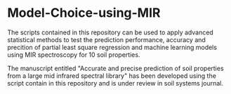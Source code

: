  # Model-Choice-using-MIR
 The scripts contained in this repository can be used to apply advanced statistical methods to test the prediction performance, accuracy and precition of partial least square regression and machine learning models using MIR spectroscopy for 10 soil properties.
 
 The manuscript entitled "Accurate and precise prediction of soil properties from a large mid infrared spectral library" has been developed using the script contain in this repository and is under review in soil systems journal.
